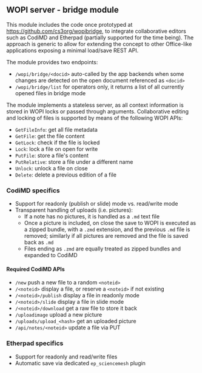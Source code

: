 ## WOPI server - bridge module

This module includes the code once prototyped at https://github.com/cs3org/wopibridge, to integrate collaborative editors such as CodiMD and Etherpad (partially supported for the time being). The approach is generic to allow for extending the concept to other Office-like applications exposing a minimal load/save REST API.

The module provides two endpoints:
- `/wopi/bridge/<docid>`  auto-called by the app backends when some changes are detected on the open document referenced as `<docid>`
- `/wopi/bridge/list`  for operators only, it returns a list of all currently opened files in bridge mode

The module implements a stateless server, as all context information is stored in WOPI locks or passed through arguments. Collaborative editing and locking of files is supported by means of the following WOPI APIs:
* `GetFileInfo`: get all file metadata
* `GetFile`: get the file content
* `GetLock`: check if the file is locked
* `Lock`: lock a file on open for write
* `PutFile`: store a file's content
* `PutRelative`: store a file under a different name
* `Unlock`: unlock a file on close
* `Delete`: delete a previous edition of a file


### CodiMD specifics
* Support for readonly (publish or slide) mode vs. read/write mode
* Transparent handling of uploads (i.e. pictures):
  * If a note has no pictures, it is handled as a `.md` text file
  * Once a picture is included, on close the save to WOPI is executed as a zipped bundle, with a `.zmd` extension, and the previous `.md` file is removed; similarly if all pictures are removed and the file is saved back as `.md`
  * Files ending as `.zmd` are equally treated as zipped bundles and expanded to CodiMD

#### Required CodiMD APIs
* `/new`                    push a new file to a random `<noteid>`
* `/<noteid>`               display a file, or reserve a `<noteid>` if not existing
* `/<noteid>/publish`       display a file in readonly mode
* `/<noteid>/slide`         display a file in slide mode
* `/<noteid>/download`      get a raw file to store it back
* `/uploadimage`            upload a new picture
* `/uploads/upload_<hash>`  get an uploaded picture
* `/api/notes/<noteid>`     update a file via PUT


### Etherpad specifics
* Support for readonly and read/write files
* Automatic save via dedicated `ep_sciencemesh` plugin
